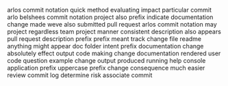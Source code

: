 arlos commit notation quick method evaluating impact particular commit arlo belshees commit notation project also prefix indicate documentation change made weve also submitted pull request arlos commit notation may project regardless team project manner consistent description also appears pull request description prefix prefix meant track change file readme anything might appear doc folder intent prefix documentation change absolutely effect output code making change documentation rendered user code question example change output produced running help console application prefix uppercase prefix change consequence much easier review commit log determine risk associate commit